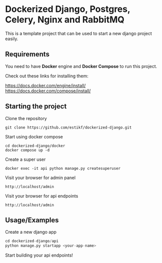 
# Dockerized Django, Postgres, Celery, Nginx and RabbitMQ

This is a template project that can be used to start a new django project easily.



## Requirements
You need to have **Docker** engine and **Docker Compose** to run this project.

Check out these links for installing them:

https://docs.docker.com/engine/install/
https://docs.docker.com/compose/install/
    
## Starting the project

Clone the repository

```
git clone https://github.com/estikf/dockerized-django.git
```
Start using docker compose
```
cd dockerized-django/docker
docker compose up -d
```

Create a super user
```
docker exec -it api python manage.py createsuperuser
```
Visit your browser for admin panel
```
http://localhost/admin
```

Visit your browser for api endpoints
```
http://localhost/admin
```

## Usage/Examples
Create a new django app
```python
cd dockerized-django/api
python manage.py startapp <your-app-name>
```
Start building your api endpoints!

